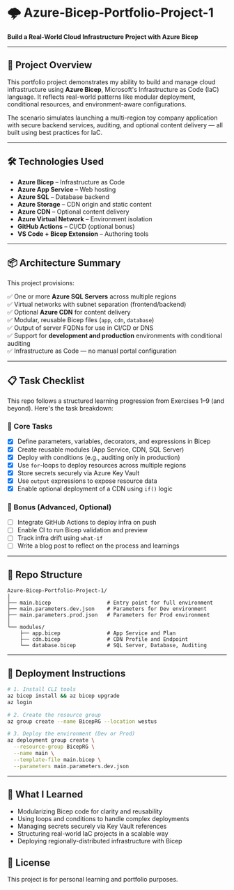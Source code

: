 # 🌩️ Azure-Bicep-Portfolio-Project-1  
**Build a Real-World Cloud Infrastructure Project with Azure Bicep**

---

## 🎯 Project Overview

This portfolio project demonstrates my ability to build and manage cloud infrastructure using **Azure Bicep**, Microsoft's Infrastructure as Code (IaC) language. It reflects real-world patterns like modular deployment, conditional resources, and environment-aware configurations.

The scenario simulates launching a multi-region toy company application with secure backend services, auditing, and optional content delivery — all built using best practices for IaC.

---

## 🛠️ Technologies Used

- **Azure Bicep** – Infrastructure as Code
- **Azure App Service** – Web hosting
- **Azure SQL** – Database backend
- **Azure Storage** – CDN origin and static content
- **Azure CDN** – Optional content delivery
- **Azure Virtual Network** – Environment isolation
- **GitHub Actions** – CI/CD (optional bonus)
- **VS Code + Bicep Extension** – Authoring tools

---

## 📦 Architecture Summary

This project provisions:

✅ One or more **Azure SQL Servers** across multiple regions  
✅ Virtual networks with subnet separation (frontend/backend)  
✅ Optional **Azure CDN** for content delivery  
✅ Modular, reusable Bicep files (`app`, `cdn`, `database`)  
✅ Output of server FQDNs for use in CI/CD or DNS  
✅ Support for **development and production** environments with conditional auditing  
✅ Infrastructure as Code — no manual portal configuration

---

## 📋 Task Checklist

This repo follows a structured learning progression from Exercises 1–9 (and beyond). Here's the task breakdown:

### 🔨 Core Tasks

- [x] Define parameters, variables, decorators, and expressions in Bicep
- [x] Create reusable modules (App Service, CDN, SQL Server)
- [x] Deploy with conditions (e.g., auditing only in production)
- [x] Use `for`-loops to deploy resources across multiple regions
- [x] Store secrets securely via Azure Key Vault
- [x] Use `output` expressions to expose resource data
- [x] Enable optional deployment of a CDN using `if()` logic

### 🧪 Bonus (Advanced, Optional)

- [ ] Integrate GitHub Actions to deploy infra on push  
- [ ] Enable CI to run Bicep validation and preview  
- [ ] Track infra drift using `what-if`  
- [ ] Write a blog post to reflect on the process and learnings

---

## 📁 Repo Structure

```
Azure-Bicep-Portfolio-Project-1/
│
├── main.bicep                  # Entry point for full environment
├── main.parameters.dev.json    # Parameters for Dev environment
├── main.parameters.prod.json   # Parameters for Prod environment
│
└── modules/
    ├── app.bicep               # App Service and Plan
    ├── cdn.bicep               # CDN Profile and Endpoint
    └── database.bicep          # SQL Server, Database, Auditing
```

---

## 🚀 Deployment Instructions

```bash
# 1. Install CLI tools
az bicep install && az bicep upgrade
az login

# 2. Create the resource group
az group create --name BicepRG --location westus

# 3. Deploy the environment (Dev or Prod)
az deployment group create \
  --resource-group BicepRG \
  --name main \
  --template-file main.bicep \
  --parameters main.parameters.dev.json
```

---

## 🧠 What I Learned

- Modularizing Bicep code for clarity and reusability
- Using loops and conditions to handle complex deployments
- Managing secrets securely via Key Vault references
- Structuring real-world IaC projects in a scalable way
- Deploying regionally-distributed infrastructure with Bicep

## 📘 License

This project is for personal learning and portfolio purposes.
```
